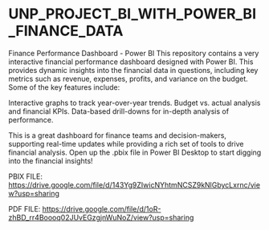 # UNP_PROJECT_BI_WITH_POWER_BI_FINANCE_DATA
Finance Performance Dashboard - Power BI
This repository contains a very interactive financial performance dashboard designed with Power BI. This provides dynamic insights into the financial data in questions, including key metrics such as revenue, expenses, profits, and variance on the budget.
Some of the key features include:

Interactive graphs to track year-over-year trends.
Budget vs. actual analysis and financial KPIs.
Data-based drill-downs for in-depth analysis of performance.

This is a great dashboard for finance teams and decision-makers, supporting real-time updates while providing a rich set of tools to drive financial analysis. Open up the .pbix file in Power BI Desktop to start digging into the financial insights!

PBIX FILE: https://drive.google.com/file/d/143Yg9ZIwicNYhtmNCSZ9kNlGbycLxrnc/view?usp=sharing

PDF FILE: https://drive.google.com/file/d/1oR-zhBD_rr4Boooq02JUvEGzgjnWuNoZ/view?usp=sharing
